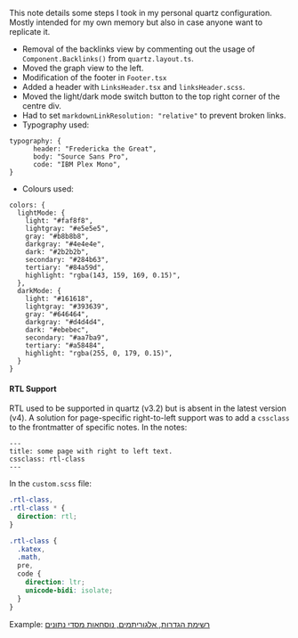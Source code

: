 This note details some steps I took in my personal quartz configuration. Mostly intended for my own memory but also in case anyone want to replicate it.

* Removal of the backlinks view by commenting out the usage of `Component.Backlinks()` from `quartz.layout.ts`.
* Moved the graph view to the left.
* Modification of the footer in `Footer.tsx`
* Added a header with `LinksHeader.tsx` and `linksHeader.scss`.
* Moved the light/dark mode switch button to the top right corner of the centre div.
* Had to set `markdownLinkResolution: "relative"` to prevent broken links.
* Typography used: 
```
typography: {  
	  header: "Fredericka the Great",  
	  body: "Source Sans Pro",  
	  code: "IBM Plex Mono",  
}
```
* Colours used:
```
colors: {  
  lightMode: {  
    light: "#faf8f8",  
    lightgray: "#e5e5e5",  
    gray: "#b8b8b8",  
    darkgray: "#4e4e4e",  
    dark: "#2b2b2b",  
    secondary: "#284b63",  
    tertiary: "#84a59d",  
    highlight: "rgba(143, 159, 169, 0.15)",  
  },  
  darkMode: {  
    light: "#161618",  
    lightgray: "#393639",  
    gray: "#646464",  
    darkgray: "#d4d4d4",  
    dark: "#ebebec",  
    secondary: "#aa7ba9",  
    tertiary: "#a58484",  
    highlight: "rgba(255, 0, 179, 0.15)",  
  }
}
```

#### RTL Support
RTL used to be supported in quartz (v3.2) but is absent in the latest version (v4). A solution for page-specific right-to-left support was to add a `cssclass` to the frontmatter of specific notes.
In the notes:
```
---
title: some page with right to left text.
cssclass: rtl-class
---
```
In the `custom.scss` file:
```css
.rtl-class,
.rtl-class * {
  direction: rtl;
}

.rtl-class {
  .katex,
  .math,
  pre,
  code {
    direction: ltr;
    unicode-bidi: isolate;
  }
}
```
Example: [רשימת הגדרות, אלגוריתמים, נוסחאות מסדי נתונים](../../Random/רשימת%20הגדרות,%20אלגוריתמים,%20נוסחאות%20מסדי%20נתונים.md)